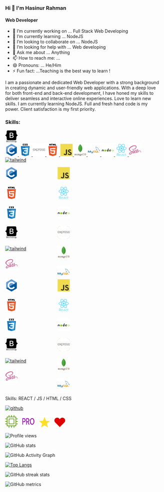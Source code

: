 ### Hi 👋 I'm Hasinur Rahman
#### Web Developer
- 🔭 I’m currently working on ... Full Stack Web Developing 
- 🌱 I’m currently learning ... NodeJS 
- 👯 I’m looking to collaborate on ... NodeJS 
- 🤔 I’m looking for help with ... Web developing 
- 💬 Ask me about  ... Anything
- 📫 How to reach me: ... 
- 😄 Pronouns:  ... He/Him 
- ⚡ Fun fact:  ...Teaching is the best way to learn !

I am a passionate and dedicated Web Developer with a strong background in creating dynamic and user-friendly web applications. With a deep love for both front-end and back-end development, I have honed my skills to deliver seamless and interactive online experiences. Love to learn new skills. I am currently learning NodeJS. Full and fresh hand code is my power. Client satisfaction is my first priority.


<h3 align="left">Skills:</h3>
<p align="left"> <a href="https://getbootstrap.com" target="_blank" rel="noreferrer"> <img src="https://raw.githubusercontent.com/devicons/devicon/master/icons/bootstrap/bootstrap-plain-wordmark.svg" alt="bootstrap" width="40" height="40"/> </a> <br> <a href="https://www.cprogramming.com/" target="_blank" rel="noreferrer"> <img src="https://raw.githubusercontent.com/devicons/devicon/master/icons/c/c-original.svg" alt="c" width="40" height="40"/> </a> <a href="https://www.w3schools.com/css/" target="_blank" rel="noreferrer"> <img src="https://raw.githubusercontent.com/devicons/devicon/master/icons/css3/css3-original-wordmark.svg" alt="css3" width="40" height="40"/> </a> <a href="https://expressjs.com" target="_blank" rel="noreferrer"> <img src="https://raw.githubusercontent.com/devicons/devicon/master/icons/express/express-original-wordmark.svg" alt="express" width="40" height="40"/> </a> <a href="https://www.w3.org/html/" target="_blank" rel="noreferrer"> <img src="https://raw.githubusercontent.com/devicons/devicon/master/icons/html5/html5-original-wordmark.svg" alt="html5" width="40" height="40"/> </a> <a href="https://developer.mozilla.org/en-US/docs/Web/JavaScript" target="_blank" rel="noreferrer"> <img src="https://raw.githubusercontent.com/devicons/devicon/master/icons/javascript/javascript-original.svg" alt="javascript" width="40" height="40"/> </a> <a href="https://www.mongodb.com/" target="_blank" rel="noreferrer"> <img src="https://raw.githubusercontent.com/devicons/devicon/master/icons/mongodb/mongodb-original-wordmark.svg" alt="mongodb" width="40" height="40"/> </a> <a href="https://www.mysql.com/" target="_blank" rel="noreferrer"> <img src="https://raw.githubusercontent.com/devicons/devicon/master/icons/mysql/mysql-original-wordmark.svg" alt="mysql" width="40" height="40"/> </a> <a href="https://nodejs.org" target="_blank" rel="noreferrer"> <img src="https://raw.githubusercontent.com/devicons/devicon/master/icons/nodejs/nodejs-original-wordmark.svg" alt="nodejs" width="40" height="40"/> </a> <a href="https://reactjs.org/" target="_blank" rel="noreferrer"> <img src="https://raw.githubusercontent.com/devicons/devicon/master/icons/react/react-original-wordmark.svg" alt="react" width="40" height="40"/> </a> <a href="https://sass-lang.com" target="_blank" rel="noreferrer"> <img src="https://raw.githubusercontent.com/devicons/devicon/master/icons/sass/sass-original.svg" alt="sass" width="40" height="40"/> </a> <a href="https://tailwindcss.com/" target="_blank" rel="noreferrer"> <img src="https://www.vectorlogo.zone/logos/tailwindcss/tailwindcss-icon.svg" alt="tailwind" width="40" height="40"/> </a> </p>



<div style="display: flex; gap: 100px;">
        <div>
            <a href="https://www.cprogramming.com/" target="_blank" rel="noreferrer"> <img src="https://raw.githubusercontent.com/devicons/devicon/master/icons/c/c-original.svg" alt="c" width="40" height="40"/> </a><br><a href="https://www.w3.org/html/" target="_blank" rel="noreferrer"> <img style="margin-top: 20px;" src="https://raw.githubusercontent.com/devicons/devicon/master/icons/html5/html5-original-wordmark.svg" alt="html5" width="40" height="40"/> </a><br><a href="https://www.w3schools.com/css/" target="_blank" rel="noreferrer"> <img style="margin-top: 20px;" src="https://raw.githubusercontent.com/devicons/devicon/master/icons/css3/css3-original-wordmark.svg" alt="css3" width="40" height="40"/> </a><br><a href="https://getbootstrap.com" target="_blank" rel="noreferrer"> <img style="margin-top: 20px;" src="https://raw.githubusercontent.com/devicons/devicon/master/icons/bootstrap/bootstrap-plain-wordmark.svg" alt="bootstrap" width="40" height="40"/> </a><br><a href="https://tailwindcss.com/" target="_blank" rel="noreferrer"> <img style="margin-top: 20px;" src="https://www.vectorlogo.zone/logos/tailwindcss/tailwindcss-icon.svg" alt="tailwind" width="40" height="40"/> </a><br><a href="https://sass-lang.com" target="_blank" rel="noreferrer"> <img style="margin-top: 20px;" src="https://raw.githubusercontent.com/devicons/devicon/master/icons/sass/sass-original.svg" alt="sass" width="40" height="40"/> </a>
        </div>
        <div>
            <a href="https://developer.mozilla.org/en-US/docs/Web/JavaScript" target="_blank" rel="noreferrer"> <img src="https://raw.githubusercontent.com/devicons/devicon/master/icons/javascript/javascript-original.svg" alt="javascript" width="40" height="40"/> </a><br><a href="https://reactjs.org/" target="_blank" rel="noreferrer"> <img style="margin-top: 20px;" src="https://raw.githubusercontent.com/devicons/devicon/master/icons/react/react-original-wordmark.svg" alt="react" width="40" height="40"/> </a><br><a href="https://nodejs.org" target="_blank" rel="noreferrer"> <img style="margin-top: 20px;" src="https://raw.githubusercontent.com/devicons/devicon/master/icons/nodejs/nodejs-original-wordmark.svg" alt="nodejs" width="40" height="40"/> </a><br><a href="https://expressjs.com" target="_blank" rel="noreferrer"> <img  style="background-color: darkorange; border-radius: 10px; margin-top: 20px;" src="https://raw.githubusercontent.com/devicons/devicon/master/icons/express/express-original-wordmark.svg" alt="express" width="40" height="40"/> </a><br><a href="https://www.mongodb.com/" target="_blank" rel="noreferrer"> <img style="margin-top: 20px;" src="https://raw.githubusercontent.com/devicons/devicon/master/icons/mongodb/mongodb-original-wordmark.svg" alt="mongodb" width="40" height="40"/> </a><br><a href="https://www.mysql.com/" target="_blank" rel="noreferrer"> <img style="margin-top: 20px;" src="https://raw.githubusercontent.com/devicons/devicon/master/icons/mysql/mysql-original-wordmark.svg" alt="mysql" width="40" height="40"/> </a>
        </div>
    </div>

<!DOCTYPE html>
<html lang="en">
<head>
    <meta charset="UTF-8">
    <meta name="viewport" content="width=device-width, initial-scale=1.0">
    <title>Document</title>
</head>
<body>
    <div style="display: flex; gap: 100px;">
        <div>
            <a href="https://www.cprogramming.com/" target="_blank" rel="noreferrer"> <img src="https://raw.githubusercontent.com/devicons/devicon/master/icons/c/c-original.svg" alt="c" width="40" height="40"/> </a><br><a href="https://www.w3.org/html/" target="_blank" rel="noreferrer"> <img style="margin-top: 20px;" src="https://raw.githubusercontent.com/devicons/devicon/master/icons/html5/html5-original-wordmark.svg" alt="html5" width="40" height="40"/> </a><br><a href="https://www.w3schools.com/css/" target="_blank" rel="noreferrer"> <img style="margin-top: 20px;" src="https://raw.githubusercontent.com/devicons/devicon/master/icons/css3/css3-original-wordmark.svg" alt="css3" width="40" height="40"/> </a><br><a href="https://getbootstrap.com" target="_blank" rel="noreferrer"> <img style="margin-top: 20px;" src="https://raw.githubusercontent.com/devicons/devicon/master/icons/bootstrap/bootstrap-plain-wordmark.svg" alt="bootstrap" width="40" height="40"/> </a><br><a href="https://tailwindcss.com/" target="_blank" rel="noreferrer"> <img style="margin-top: 20px;" src="https://www.vectorlogo.zone/logos/tailwindcss/tailwindcss-icon.svg" alt="tailwind" width="40" height="40"/> </a><br><a href="https://sass-lang.com" target="_blank" rel="noreferrer"> <img style="margin-top: 20px;" src="https://raw.githubusercontent.com/devicons/devicon/master/icons/sass/sass-original.svg" alt="sass" width="40" height="40"/> </a>
        </div>
        <div>
            <a href="https://developer.mozilla.org/en-US/docs/Web/JavaScript" target="_blank" rel="noreferrer"> <img src="https://raw.githubusercontent.com/devicons/devicon/master/icons/javascript/javascript-original.svg" alt="javascript" width="40" height="40"/> </a><br><a href="https://reactjs.org/" target="_blank" rel="noreferrer"> <img style="margin-top: 20px;" src="https://raw.githubusercontent.com/devicons/devicon/master/icons/react/react-original-wordmark.svg" alt="react" width="40" height="40"/> </a><br><a href="https://nodejs.org" target="_blank" rel="noreferrer"> <img style="margin-top: 20px;" src="https://raw.githubusercontent.com/devicons/devicon/master/icons/nodejs/nodejs-original-wordmark.svg" alt="nodejs" width="40" height="40"/> </a><br><a href="https://expressjs.com" target="_blank" rel="noreferrer"> <img  style="background-color: darkorange; border-radius: 10px; margin-top: 20px;" src="https://raw.githubusercontent.com/devicons/devicon/master/icons/express/express-original-wordmark.svg" alt="express" width="40" height="40"/> </a><br><a href="https://www.mongodb.com/" target="_blank" rel="noreferrer"> <img style="margin-top: 20px;" src="https://raw.githubusercontent.com/devicons/devicon/master/icons/mongodb/mongodb-original-wordmark.svg" alt="mongodb" width="40" height="40"/> </a><br><a href="https://www.mysql.com/" target="_blank" rel="noreferrer"> <img style="margin-top: 20px;" src="https://raw.githubusercontent.com/devicons/devicon/master/icons/mysql/mysql-original-wordmark.svg" alt="mysql" width="40" height="40"/> </a>
        </div>
    </div>
</body>
</html>

Skills: REACT / JS / HTML / CSS

[<img src='https://cdn.jsdelivr.net/npm/simple-icons@3.0.1/icons/github.svg' alt='github' height='40'>](https://github.com/hasinurrahman3)  

<a href='https://docs.github.com/en/developers'><img src='https://raw.githubusercontent.com/acervenky/animated-github-badges/master/assets/devbadge.gif' width='40' height='40'></a> <a href='https://github.com/pricing'><img src='https://raw.githubusercontent.com/acervenky/animated-github-badges/master/assets/pro.gif' width='40' height='40'></a> <a href='https://stars.github.com/'><img src='https://raw.githubusercontent.com/acervenky/animated-github-badges/master/assets/starbadge.gif' width='35' height='35'></a> <a href='https://docs.github.com/en/github/supporting-the-open-source-community-with-github-sponsors'><img src='https://raw.githubusercontent.com/acervenky/animated-github-badges/master/assets/sponsorbadge.gif' width='35' height='35'></a> 

![Profile views](https://gpvc.arturio.dev/hasinurrahman3)  

![GitHub stats](https://github-readme-stats.vercel.app/api?username=hasinurrahman3&show_icons=true) 

![GitHub Activity Graph](https://activity-graph.herokuapp.com/graph?username=hasinurrahman3)

[![Top Langs](https://github-readme-stats.vercel.app/api/top-langs/?username=hasinurrahman3)](https://github.com/anuraghazra/github-readme-stats)

![GitHub streak stats](https://streak-stats.demolab.com/?user=hasinurrahman3)

![GitHub metrics](https://metrics.lecoq.io/hasinurrahman3)

